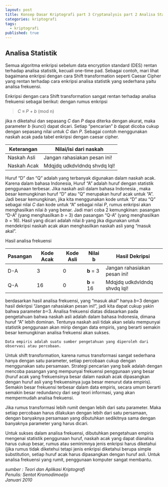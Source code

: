 ```yaml
---
layout: post
title: Konsep Dasar Kriptografi part 3 Cryptanalysis part 2 Analisa Statistik
categories: kriptografi
tags:
  - kriptografi
published: true
---
```

## Analisa Statistik

Semua algoritma enkripsi sebelum data encryption standard (DES) rentan terhadap analisa statistik, kecuali one-time pad. Sebagai contoh, mari lihat bagaimana enkripsi dengan cara Shift transformation seperti Caesar Cipher yang rentan terhadap cara enkripsi analisa statistik yang sederhana yaitu analisa frekuensi.

Enkripsi dengan cara Shift transformation sangat rentan terhadap analisa frekuensi sebagai berikut: dengan rumus enkripsi  
> _C ≡ P + b_ (mod n)

jika n diketahui dan sepasang _C_ dan _P_ dapa diterka dengan akurat, maka parameter _b_ (kunci) dapat dicari. Setiap “pencarian” _b_  dapat dicoba cukup dengan sepasang nilai untuk _C_ dan _P_.  Sebagai contoh menggunakan naskah acak pada tabel enkripsi dengan caesar cipher. 

| Keterangan | Nilai/isi dari naskah |
|-------|--------|
| Naskah Asli | Jangan rahasiakan pesan ini! |  
| Naskah Acak | Mdqjdq udkdvldndq shvdq lql! |

Huruf “D” dan “Q” adalah yang terbanyak digunakan dalam naskah acak. Karena dalam bahasa Indonesia, Huruf “A” adalah huruf dengan statistik penggunaan terbesar. Jika naskah asli dalam bahasa Indonesia , maka besar kemungkinan huruf “D” atau “Q” merupakan huruf acak untuk “A”. Jadi besar kemungkinan, jika kita menggunakan kode untuk “D” atau “Q” sebagai nilai _C_ dan kode untuk “A” sebagai nilai _P_, rumus enkripsi akan menghasilkan nilai _b_ yang benar. Jadi mari coba 2 kemungkinan: pasangan “D-A” (yang menghasilkan _b_ = 3) dan pasangan “Q-A” (yang menghasilkan _b_ = 16). Hasil yang dicari adalah nilai _b_ yang jika digunakan untuk mendekripsi naskah acak akan menghasilkan naskah asli yang “masuk akal”.

Hasil analisa frekuensi

| Pasangan | Kode Acak | Kode Asli | Nilai __b__ | Hasil Dekripsi |
|-------|--------|--------|--------|--------|
| D-A | 3 | 0 | __b__ = 3 | Jangan rahasiakan pesan ini! |    
| Q-A | 16 | 0 | __b__ = 16 | Mdqjdq udkdvldndq shvdq lql! |

berdasarkan hasil analisa frekuensi, yang “masuk akal” hanya _b_=3 dengan hasil dekripsi “Jangan rahasiakan pesan ini!”, jadi kita dapat cukup yakin bahwa parameter _b_=3.
	Analisa frekuensi diatas didasarkan pada pengetahuan bahwa naskah asli adalah dalam bahasa Indonesia, dimana huruf “A” lebih dominan. Tentunya naskah asli tidak akan selalu mempunyai statistik penggunaan akan mirip dengan data empiris, yang berarti semakin besar kemungkinan analisa frekuensi akan sukses.

``Data empiris adalah suatu sumber pengetahuan yang diperoleh dari observasi atau percobaan.``

Untuk shift transformation, karena rumus transformasi sangat sederhana hanya dengan satu parameter, setiap percobaan cukup dengan menggunakan satu persamaan. Strategi pencarian yang baik adalah dengan mencoba pasangan yang mempunyai frekuensi penggunaan yang besar (huruf acak yang  frekuensinya besar dalam naskah acak dipasangkan dengan huruf asli yang frekuensinya juga besar menurut data empiris). Semakin besar frekuensi terbesar dalam data empiris, secara umum berarti semakin besar redundancy dari segi teori informasi, yang akan mempermudah analisa frekuensi.

Jika rumus transformasi lebih rumit dengan lebih dari satu parameter. Maka setiap percobaan harus dilakukan dengan lebih dari satu persamaan, dengan banyaknya persamaan yang dibutuhkan sedikitnya sama dengan banyaknya parameter yang harus dicari.

Untuk sukses dalam analisa frekuensi, dibutuhkan pengetahuan empiris mengenai statistik penggunaan huruf, naskah acak yang dapat dianalisa harus cukup besar, rumus atau seminimnya jenis enkripsi harus diketahui (jika rumus tidak diketehui tetapi jenis enkripsi diketahui berupa simple substitution, setiap huruf acak harus dipasangkan dengan huruf asli. Untuk analisa frekuensi yang rumit, penggunaan komputer sangat membantu.

_sumber : Teori dan Aplikasi Kriptografi  
Penulis: Sentot Kromodimoeljo  
Januari 2010_
